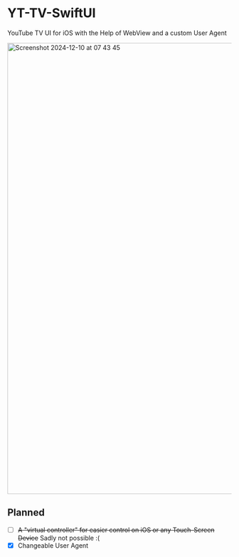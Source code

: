 # YT-TV-SwiftUI
YouTube TV UI for iOS with the Help of WebView and a custom User Agent

<img width="1012" alt="Screenshot 2024-12-10 at 07 43 45" src="https://github.com/user-attachments/assets/10942e1b-5a27-48b3-a8da-38a9e33cccf7">

## Planned
- [ ] ~~A "virtual controller" for easier control on iOS or any Touch-Screen Device~~ Sadly not possible :(
- [X] Changeable User Agent
